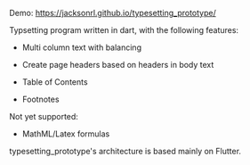 Demo: https://jacksonrl.github.io/typesetting_prototype/

Typsetting program written in dart, with the following features:

- Multi column text with balancing

- Create page headers based on headers in body text

- Table of Contents

- Footnotes

Not yet supported:

- MathML/Latex formulas

typesetting_prototype's architecture is based mainly on Flutter.
